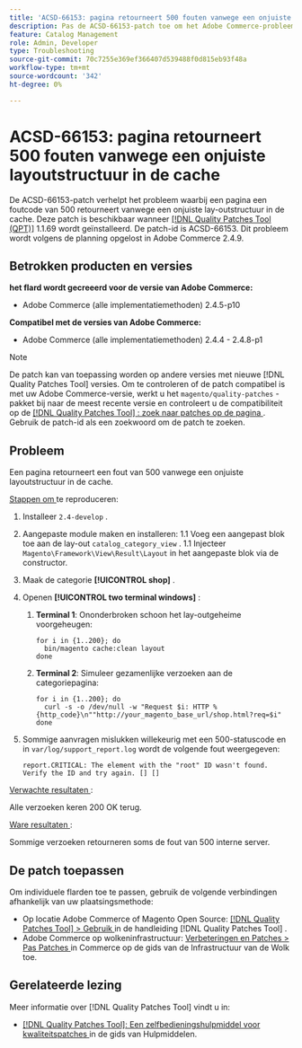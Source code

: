 ```yaml
---
title: 'ACSD-66153: pagina retourneert 500 fouten vanwege een onjuiste layoutstructuur in de cache'
description: Pas de ACSD-66153-patch toe om het Adobe Commerce-probleem op te lossen, waarbij een pagina een foutcode van 500 retourneert vanwege een onjuiste lay-outstructuur in de cache.
feature: Catalog Management
role: Admin, Developer
type: Troubleshooting
source-git-commit: 70c7255e369ef366407d539488f0d815eb93f48a
workflow-type: tm+mt
source-wordcount: '342'
ht-degree: 0%

---
```



# ACSD-66153: pagina retourneert 500 fouten vanwege een onjuiste layoutstructuur in de cache

De ACSD-66153-patch verhelpt het probleem waarbij een pagina een foutcode van 500 retourneert vanwege een onjuiste lay-outstructuur in de cache. Deze patch is beschikbaar wanneer [[!DNL Quality Patches Tool (QPT)]](/help/tools/quality-patches-tool/quality-patches-tool-to-self-serve-quality-patches.md) 1.1.69 wordt geïnstalleerd. De patch-id is ACSD-66153. Dit probleem wordt volgens de planning opgelost in Adobe Commerce 2.4.9.

## Betrokken producten en versies

**het flard wordt gecreeerd voor de versie van Adobe Commerce:**

* Adobe Commerce (alle implementatiemethoden) 2.4.5-p10

**Compatibel met de versies van Adobe Commerce:**

* Adobe Commerce (alle implementatiemethoden) 2.4.4 - 2.4.8-p1

>[!NOTE]
>
>De patch kan van toepassing worden op andere versies met nieuwe [!DNL Quality Patches Tool] versies. Om te controleren of de patch compatibel is met uw Adobe Commerce-versie, werkt u het `magento/quality-patches` -pakket bij naar de meest recente versie en controleert u de compatibiliteit op de [[!DNL Quality Patches Tool] : zoek naar patches op de pagina ](https://experienceleague.adobe.com/tools/commerce-quality-patches/index.html?lang=nl-NL) . Gebruik de patch-id als een zoekwoord om de patch te zoeken.

## Probleem

Een pagina retourneert een fout van 500 vanwege een onjuiste layoutstructuur in de cache.

<u> Stappen om </u> te reproduceren:

1. Installeer `2.4-develop` .
1. Aangepaste module maken en installeren:
1.1 Voeg een aangepast blok toe aan de lay-out `catalog_category_view` .
1.1 Injecteer `Magento\Framework\View\Result\Layout` in het aangepaste blok via de constructor.
1. Maak de categorie **[!UICONTROL shop]** .
1. Openen **[!UICONTROL two terminal windows]** :
   1. **Terminal 1**: Ononderbroken schoon het lay-outgeheime voorgeheugen:

      ```
      for i in {1..200}; do
        bin/magento cache:clean layout
      done
      ```

   1. **Terminal 2**: Simuleer gezamenlijke verzoeken aan de categoriepagina:

      ```
      for i in {1..200}; do
        curl -s -o /dev/null -w "Request $i: HTTP %{http_code}\n""http://your_magento_base_url/shop.html?req=$i"
      done
      ```

1. Sommige aanvragen mislukken willekeurig met een 500-statuscode en in `var/log/support_report.log` wordt de volgende fout weergegeven:

   ```
   report.CRITICAL: The element with the "root" ID wasn't found. Verify the ID and try again. [] []
   ```

<u> Verwachte resultaten </u>:

Alle verzoeken keren 200 OK terug.

<u> Ware resultaten </u>:

Sommige verzoeken retourneren soms de fout van 500 interne server.

## De patch toepassen

Om individuele flarden toe te passen, gebruik de volgende verbindingen afhankelijk van uw plaatsingsmethode:

* Op locatie Adobe Commerce of Magento Open Source: [[!DNL Quality Patches Tool] > Gebruik ](/help/tools/quality-patches-tool/usage.md) in de handleiding [!DNL Quality Patches Tool] .
* Adobe Commerce op wolkeninfrastructuur: [ Verbeteringen en Patches > Pas Patches ](https://experienceleague.adobe.com/docs/commerce-cloud-service/user-guide/develop/upgrade/apply-patches.html?lang=nl-NL) in Commerce op de gids van de Infrastructuur van de Wolk toe.

## Gerelateerde lezing

Meer informatie over [!DNL Quality Patches Tool] vindt u in:

* [[!DNL Quality Patches Tool]: Een zelfbedieningshulpmiddel voor kwaliteitspatches ](/help/tools/quality-patches-tool/quality-patches-tool-to-self-serve-quality-patches.md) in de gids van Hulpmiddelen.
